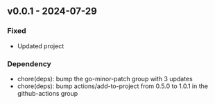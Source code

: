 ## v0.0.1 - 2024-07-29
### Fixed
* Updated project
### Dependency
* chore(deps): bump the go-minor-patch group with 3 updates
* chore(deps): bump actions/add-to-project from 0.5.0 to 1.0.1 in the github-actions group
